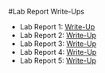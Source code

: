 #Lab Report Write-Ups

* Lab Report 1: <a href="labReport1.md" title="Lab Report 1">Write-Up</a>
* Lab Report 2: <a href="labReport2.md" title="Lab Report 2">Write-Up</a>
* Lab Report 3: <a href="labReport3.md" title="Lab Report 3">Write-Up</a>
* Lab Report 4: <a href="labReport4.md" title="Lab Report 4">Write-Up</a>
* Lab Report 5: <a href="labReport5.md" title="Lab Report 5">Write-Up</a>
